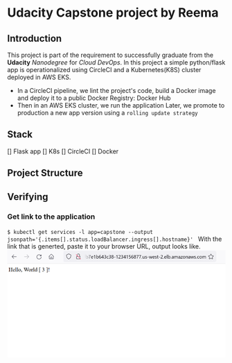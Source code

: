# Udacity Capstone project by Reema
## Introduction 
This project is part of the requirement to successfully graduate from the __Udacity__ *Nanodegree* for _Cloud DevOps_. 
In this project a simple python/flask app is operationalized using CircleCI and a Kubernetes(K8S) cluster deployed in AWS EKS.

- In a CircleCI pipeline, we lint the project's code, build a Docker image and deploy it to a public Docker Registry: Docker Hub
- Then in an AWS EKS cluster, we run the application Later, we promote to production a new app version using a `rolling update strategy`

## Stack
[] Flask app
[] K8s
[] CircleCI
[] Docker

## Project Structure


## Verifying
### Get link to the application
`$ kubectl get services -l app=capstone --output jsonpath='{.items[].status.loadBalancer.ingress[].hostname}' `
With the link that is generted, paste it to your browser URL, output looks like.\
![Success](screenshots/success.png)